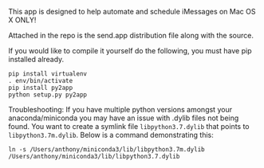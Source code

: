 This app is designed to help automate and schedule iMessages on Mac OS X ONLY!

Attached in the repo is the send.app distribution file along with the source. 

If you would like to compile it yourself do the following, you must have pip installed already.

```
pip install virtualenv
. env/bin/activate
pip install py2app
python setup.py py2app
```

Troubleshooting:
If you have multiple python versions amongst your anaconda/miniconda you may have an issue with .dylib files not being found. You want to create a symlink file `libpython3.7.dylib` that points to `libpython3.7m.dylib`. Below is a command demonstrating this:

`ln -s /Users/anthony/miniconda3/lib/libpython3.7m.dylib /Users/anthony/miniconda3/lib/libpython3.7.dylib`

